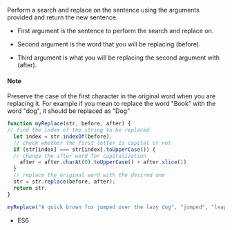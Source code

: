 Perform a search and replace on the sentence using the arguments provided and return the new sentence.

* First argument is the sentence to perform the search and replace on.

* Second argument is the word that you will be replacing (before).

* Third argument is what you will be replacing the second argument with (after).

#### Note
Preserve the case of the first character in the original word when you are replacing it. For example if you mean to replace the word "Book" with the word "dog", it should be replaced as "Dog"


```js
function myReplace(str, before, after) {
// find the index of the string to be replaced
  let index = str.indexOf(before);
  // check whether the first letter is capital or not
  if (str[index] === str[index].toUpperCase()) {
  // change the after word for capitalization
    after = after.charAt(0).toUpperCase() + after.slice(1)
  }
  // replace the original word with the desired one
  str = str.replace(before, after);
  return str;
}

myReplace("A quick brown fox jumped over the lazy dog", "jumped", "leaped");
```

* ES6

```js
